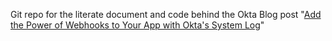 Git repo for the literate document and code behind the Okta Blog post "[Add the Power of Webhooks to Your App with Okta's System Log](https://developer.okta.com/blog/2017/10/17/add-the-power-of-webhooks-to-your-app-with-oktas-system-log)"
